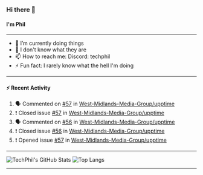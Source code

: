 ### Hi there 👋
#### I'm Phil

---

- 🔭 I’m currently doing things
- 🌱 I don't know what they are
- 📫 How to reach me: Discord: techphil
- ⚡ Fun fact: I rarely know what the hell I'm doing

---

#### ⚡ Recent Activity
<!--START_SECTION:activity-->
1. 🗣 Commented on [#57](https://github.com//West-Midlands-Media-Group/upptime/issues/57) in [West-Midlands-Media-Group/upptime](https://github.com//West-Midlands-Media-Group/upptime)
2. ❗️ Closed issue [#57](https://github.com//West-Midlands-Media-Group/upptime/issues/57) in [West-Midlands-Media-Group/upptime](https://github.com//West-Midlands-Media-Group/upptime)
3. 🗣 Commented on [#56](https://github.com//West-Midlands-Media-Group/upptime/issues/56) in [West-Midlands-Media-Group/upptime](https://github.com//West-Midlands-Media-Group/upptime)
4. ❗️ Closed issue [#56](https://github.com//West-Midlands-Media-Group/upptime/issues/56) in [West-Midlands-Media-Group/upptime](https://github.com//West-Midlands-Media-Group/upptime)
5. ❗️ Opened issue [#57](https://github.com//West-Midlands-Media-Group/upptime/issues/57) in [West-Midlands-Media-Group/upptime](https://github.com//West-Midlands-Media-Group/upptime)
<!--END_SECTION:activity-->

---

![TechPhil's GitHub Stats](https://github-readme-stats.vercel.app/api?username=techphil&count_private=true)
![Top Langs](https://github-readme-stats.vercel.app/api/top-langs/?username=techphil)

---
